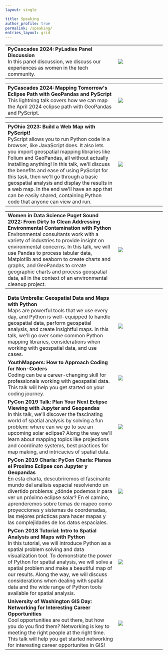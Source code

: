 ```yaml
---
layout: single

title: Speaking
author_profile: true
permalink: /speaking/
entries_layout: grid
---
```


<table style="width:100%; border:none;" cellspacing="10" >

<tr style="border:none;">
  <td style="border: none;font-size:16px;">
    <span style="font-weight:700;">PyCascades 2024: PyLadies Panel Discussion</span>
    <br>
In this panel discussion, we discuss our experiences as women in the tech community.
  </td>
  <td style="width:30%;border:none;font-size:16px;">
	<a href="https://youtu.be/whXlOKFk4Js?si=gD6GuWfLxPdnovEZ">
		<img src= "{{ "assets/images/speaking/PyCascades_2024_Panel.PNG" | relative_url }}"/>
	</a>
  </td>
</tr>

<table style="width:100%; border:none;" cellspacing="10" >

<tr style="border:none;">
  <td style="border: none;font-size:16px;">
    <span style="font-weight:700;">PyCascades 2024: Mapping Tomorrow's Eclipse Path with GeoPandas and PyScript</span>
    <br>
This lightning talk covers how we can  map the April 2024 eclipse path with GeoPandas and PyScript.
  </td>
  <td style="width:30%;border:none;font-size:16px;">
	<a href="https://youtu.be/mtfu_D3pAlo?si=WNxJ9I2NnU9q7548">
		<img src= "{{ "assets/images/speaking/PyCascades_2024_Lightning.PNG" | relative_url }}"/>
	</a>
  </td>
</tr>

<table style="width:100%; border:none;" cellspacing="10" >

<tr style="border:none;">
  <td style="border: none;font-size:16px;">
    <span style="font-weight:700;">PyOhio 2023: Build a Web Map with PyScript!</span>
    <br>
PyScript allows you to run Python code in a browser, like JavaScript does. It also lets you import geospatial mapping libraries like Folium and GeoPandas, all without actually installing anything! In this talk, we'll discuss the benefits and ease of using PyScript for this task, then we'll go through a basic geospatial analysis and display the results in a web map. In the end we'll have an app that can be easily shared, containing Python code that anyone can view and run.
  </td>
  <td style="width:30%;border:none;font-size:16px;">
	<a href="https://www.youtube.com/watch?v=eF2EQFaPEJg">
		<img src= "{{ "assets/images/speaking/PyOhio2023.PNG" | relative_url }}"/>
	</a>
  </td>
</tr>

<table style="width:100%; border:none;" cellspacing="10" >

<tr style="border:none;">
  <td style="border: none;font-size:16px;">
    <span style="font-weight:700;">Women in Data Science Puget Sound 2022: From Dirty to Clean Addressing Environmental Contamination with Python</span>
    <br>
Environmental consultants work with a variety of industries to provide insight on environmental concerns. In this talk, we will use Pandas to process tabular data, Matplotlib and seaborn to create charts and graphs, and GeoPandas to create geographic charts and process geospatial data, all in the context of an environmental cleanup project.
  </td>
  <td style="width:30%;border:none;font-size:16px;">
	<a href="https://www.youtube.com/watch?v=bOj9gv_pdio">
		<img src= "{{ "assets/images/speaking/WDS_PS.PNG" | relative_url }}"/>
	</a>
  </td>
</tr>

<table style="width:100%; border:none;" cellspacing="10" >

<tr style="border:none;">
  <td style="border: none;font-size:16px;">
    <span style="font-weight:700;">Data Umbrella: Geospatial Data and Maps with Python</span>
    <br>
Maps are powerful tools that we use every day, and Python is well-equipped to handle geospatial data, perform geospatial analysis, and create insightful maps. In this talk, we'll go over some common Python mapping libraries, considerations when working with geospatial data, and use cases.
  </td>
  <td style="width:30%;border:none;font-size:16px;">
	<a href="https://www.youtube.com/watch?v=EXHG-bLGT0Y">
		<img src= "{{ "assets/images/speaking/DataUmbrellaWebinar.PNG" | relative_url }}"/>
	</a>
  </td>
</tr>

<tr style="border:none;">
  <td style="border: none;font-size:16px;">
    <span style="font-weight:700;">YouthMappers: How to Approach Coding for Non-Coders</span>
    <br>
Coding can be a career-changing skill for professionals working with geospatial data. This talk will help you get started on your coding journey.
  </td>
  <td style="width:30%;border:none;font-size:16px;">
	<a href="https://www.youtube.com/watch?v=N5TzlCFJmOk">
		<img src= "{{ "assets/images/speaking/YouthMappers.PNG" | relative_url }}"/>
	</a>
  </td>
</tr>

<tr style="border:none;">
  <td style="border: none;font-size:16px;">
    <span style="font-weight:700;">PyCon 2019 Talk: Plan Your Next Eclipse Viewing with Jupyter and Geopandas</span>
    <br>
In this talk, we'll discover the fascinating world of spatial analysis by solving a fun problem: where can we go to see an upcoming solar eclipse? Along the way we'll learn about mapping topics like projections and coordinate systems, best practices for map making, and intricacies of spatial data.
  </td>
  <td style="width:30%;border:none;font-size:16px;">
	<a href="https://www.youtube.com/watch?v=PIPJAE-PXd4">
		<img src= "{{ "assets/images/speaking/PyCon2019.PNG" | relative_url }}"/>
	</a>
  </td>
</tr>

<tr style="border:none;">
  <td style="border: none;font-size:16px;">
    <span style="font-weight:700;">PyCon 2019 Charla: PyCon Charla: Planea el Proximo Eclipse con Jupyter y Geopandas</span>
    <br>
En esta charla, descubriremos el fascinante mundo del análisis espacial resolviendo un divertido problema: ¿dónde podemos ir para ver un próximo eclipse solar? En el camino, aprenderemos sobre temas de mapeo como proyecciones y sistemas de coordenadas, las mejores prácticas para hacer mapas y las complejidades de los datos espaciales.
  </td>
  <td style="width:30%;border:none;font-size:16px;">
	<a href="https://youtu.be/tTIWVfltBbk">
		<img src= "{{ "assets/images/speaking/PyCon2019_charla.PNG" | relative_url }}"/>
	</a>
  </td>
</tr>

<tr style="border:none;">
  <td style="border: none;font-size:16px;">
    <span style="font-weight:700;">PyCon 2018 Tutorial: Intro to Spatial Analysis and Maps with Python</span>
    <br>
In this tutorial, we will introduce Python as a spatial problem solving and data visualization tool. To demonstrate the power of Python for spatial analysis, we will solve a spatial problem and make a beautiful map of our results. Along the way, we will discuss considerations when dealing with spatial data and the wide range of Python tools available for spatial analysis.
  </td>
  <td style="width:30%;border:none;font-size:16px;">
	<a href="https://www.youtube.com/watch?v=uRvTeK5Ndq8">
		<img src= "{{ "assets/images/speaking/PyCon2018.PNG" | relative_url }}"/>
	</a>
  </td>
</tr>

<tr style="border:none;">
  <td style="border: none;font-size:16px;">
    <span style="font-weight:700;">University of Washington GIS Day: Networking for Interesting Career Opportunities</span>
    <br>
Cool opportunities are out there, but how you do you find them? Networking is key to meeting the right people at the right time. This talk will help you get started networking for interesting career opportunites in GIS!
  </td>
  <td style="width:30%;border:none;font-size:16px;">
	<a href="https://www.youtube.com/watch?v=z-q4znBqokw&t=1s">
		<img src= "{{ "assets/images/speaking/UWGIS2014.jpg" | relative_url }}"/>
	</a>
  </td>
</tr>


</table>

